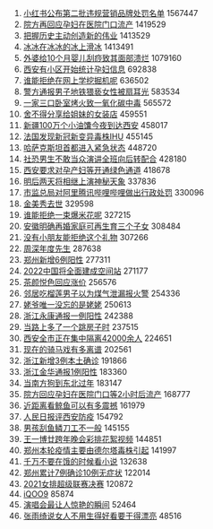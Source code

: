 1. [小红书公布第二批违规营销品牌处罚名单](https://s.weibo.com//weibo?q=%23%E5%B0%8F%E7%BA%A2%E4%B9%A6%E5%85%AC%E5%B8%83%E7%AC%AC%E4%BA%8C%E6%89%B9%E8%BF%9D%E8%A7%84%E8%90%A5%E9%94%80%E5%93%81%E7%89%8C%E5%A4%84%E7%BD%9A%E5%90%8D%E5%8D%95%23&Refer=top) 1567447
2. [院方再回应孕妇在医院门口流产](https://s.weibo.com//weibo?q=%23%E9%99%A2%E6%96%B9%E5%86%8D%E5%9B%9E%E5%BA%94%E5%AD%95%E5%A6%87%E5%9C%A8%E5%8C%BB%E9%99%A2%E9%97%A8%E5%8F%A3%E6%B5%81%E4%BA%A7%23&Refer=top) 1419529
3. [把握历史主动创造新的伟业](https://s.weibo.com//weibo?q=%23%E6%8A%8A%E6%8F%A1%E5%8E%86%E5%8F%B2%E4%B8%BB%E5%8A%A8%E5%88%9B%E9%80%A0%E6%96%B0%E7%9A%84%E4%BC%9F%E4%B8%9A%23&Refer=top) 1413529
4. [冰冰在冰冰的冰上滑冰](https://s.weibo.com//weibo?q=%23%E5%86%B0%E5%86%B0%E5%9C%A8%E5%86%B0%E5%86%B0%E7%9A%84%E5%86%B0%E4%B8%8A%E6%BB%91%E5%86%B0%23&Refer=top) 1413491
5. [外婆给10个月婴儿刮痧致其面部溃烂](https://s.weibo.com//weibo?q=%23%E5%A4%96%E5%A9%86%E7%BB%9910%E4%B8%AA%E6%9C%88%E5%A9%B4%E5%84%BF%E5%88%AE%E7%97%A7%E8%87%B4%E5%85%B6%E9%9D%A2%E9%83%A8%E6%BA%83%E7%83%82%23&Refer=top) 1079160
6. [西安有小区开始统计孕妇信息](https://s.weibo.com//weibo?q=%23%E8%A5%BF%E5%AE%89%E6%9C%89%E5%B0%8F%E5%8C%BA%E5%BC%80%E5%A7%8B%E7%BB%9F%E8%AE%A1%E5%AD%95%E5%A6%87%E4%BF%A1%E6%81%AF%23&Refer=top) 692838
7. [谁能拒绝在网上学挖掘机呢](https://s.weibo.com//weibo?q=%E8%B0%81%E8%83%BD%E6%8B%92%E7%BB%9D%E5%9C%A8%E7%BD%91%E4%B8%8A%E5%AD%A6%E6%8C%96%E6%8E%98%E6%9C%BA%E5%91%A2&Refer=top) 636502
8. [警方通报男子地铁猥亵女性被扇耳光](https://s.weibo.com//weibo?q=%23%E8%AD%A6%E6%96%B9%E9%80%9A%E6%8A%A5%E7%94%B7%E5%AD%90%E5%9C%B0%E9%93%81%E7%8C%A5%E4%BA%B5%E5%A5%B3%E6%80%A7%E8%A2%AB%E6%89%87%E8%80%B3%E5%85%89%23&Refer=top) 583534
9. [一家三口卧室烤火致一氧化碳中毒](https://s.weibo.com//weibo?q=%23%E4%B8%80%E5%AE%B6%E4%B8%89%E5%8F%A3%E5%8D%A7%E5%AE%A4%E7%83%A4%E7%81%AB%E8%87%B4%E4%B8%80%E6%B0%A7%E5%8C%96%E7%A2%B3%E4%B8%AD%E6%AF%92%23&Refer=top) 565572
10. [舍不得分享给姐妹的女装店](https://s.weibo.com//weibo?q=%23%E8%88%8D%E4%B8%8D%E5%BE%97%E5%88%86%E4%BA%AB%E7%BB%99%E5%A7%90%E5%A6%B9%E7%9A%84%E5%A5%B3%E8%A3%85%E5%BA%97%23&Refer=top) 459551
11. [新疆100万个小油馕今夜到达西安](https://s.weibo.com//weibo?q=%23%E6%96%B0%E7%96%86100%E4%B8%87%E4%B8%AA%E5%B0%8F%E6%B2%B9%E9%A6%95%E4%BB%8A%E5%A4%9C%E5%88%B0%E8%BE%BE%E8%A5%BF%E5%AE%89%23&Refer=top) 458017
12. [法国发现新冠新变异毒株IHU](https://s.weibo.com//weibo?q=%23%E6%B3%95%E5%9B%BD%E5%8F%91%E7%8E%B0%E6%96%B0%E5%86%A0%E6%96%B0%E5%8F%98%E5%BC%82%E6%AF%92%E6%A0%AAIHU%23&Refer=top) 455145
13. [哈萨克斯坦首都进入紧急状态](https://s.weibo.com//weibo?q=%23%E5%93%88%E8%90%A8%E5%85%8B%E6%96%AF%E5%9D%A6%E9%A6%96%E9%83%BD%E8%BF%9B%E5%85%A5%E7%B4%A7%E6%80%A5%E7%8A%B6%E6%80%81%23&Refer=top) 448720
14. [社恐男生不敢当众演讲全班向后转配合](https://s.weibo.com//weibo?q=%23%E7%A4%BE%E6%81%90%E7%94%B7%E7%94%9F%E4%B8%8D%E6%95%A2%E5%BD%93%E4%BC%97%E6%BC%94%E8%AE%B2%E5%85%A8%E7%8F%AD%E5%90%91%E5%90%8E%E8%BD%AC%E9%85%8D%E5%90%88%23&Refer=top) 428180
15. [西安要求对孕产妇等开通绿色通道](https://s.weibo.com//weibo?q=%23%E8%A5%BF%E5%AE%89%E8%A6%81%E6%B1%82%E5%AF%B9%E5%AD%95%E4%BA%A7%E5%A6%87%E7%AD%89%E5%BC%80%E9%80%9A%E7%BB%BF%E8%89%B2%E9%80%9A%E9%81%93%23&Refer=top) 418678
16. [明后两天将相继上演神秘天象](https://s.weibo.com//weibo?q=%23%E6%98%8E%E5%90%8E%E4%B8%A4%E5%A4%A9%E5%B0%86%E7%9B%B8%E7%BB%A7%E4%B8%8A%E6%BC%94%E7%A5%9E%E7%A7%98%E5%A4%A9%E8%B1%A1%23&Refer=top) 337836
17. [市监总局对阿里腾讯哔哩哔哩做出行政处罚](https://s.weibo.com//weibo?q=%23%E5%B8%82%E7%9B%91%E6%80%BB%E5%B1%80%E5%AF%B9%E9%98%BF%E9%87%8C%E8%85%BE%E8%AE%AF%E5%93%94%E5%93%A9%E5%93%94%E5%93%A9%E5%81%9A%E5%87%BA%E8%A1%8C%E6%94%BF%E5%A4%84%E7%BD%9A%23&Refer=top) 330096
18. [金美秀去世](https://s.weibo.com//weibo?q=%23%E9%87%91%E7%BE%8E%E7%A7%80%E5%8E%BB%E4%B8%96%23&Refer=top) 329598
19. [谁能拒绝一束爆米花呢](https://s.weibo.com//weibo?q=%23%E8%B0%81%E8%83%BD%E6%8B%92%E7%BB%9D%E4%B8%80%E6%9D%9F%E7%88%86%E7%B1%B3%E8%8A%B1%E5%91%A2%23&Refer=top) 327215
20. [安徽明确再婚家庭可再生育三个子女](https://s.weibo.com//weibo?q=%23%E5%AE%89%E5%BE%BD%E6%98%8E%E7%A1%AE%E5%86%8D%E5%A9%9A%E5%AE%B6%E5%BA%AD%E5%8F%AF%E5%86%8D%E7%94%9F%E8%82%B2%E4%B8%89%E4%B8%AA%E5%AD%90%E5%A5%B3%23&Refer=top) 308484
21. [没有小朋友能拒绝这个礼物](https://s.weibo.com//weibo?q=%23%E6%B2%A1%E6%9C%89%E5%B0%8F%E6%9C%8B%E5%8F%8B%E8%83%BD%E6%8B%92%E7%BB%9D%E8%BF%99%E4%B8%AA%E7%A4%BC%E7%89%A9%23&Refer=top) 307266
22. [周深年度先生](https://s.weibo.com//weibo?q=%23%E5%91%A8%E6%B7%B1%E5%B9%B4%E5%BA%A6%E5%85%88%E7%94%9F%23&Refer=top) 287638
23. [郑州新增6例阳性](https://s.weibo.com//weibo?q=%23%E9%83%91%E5%B7%9E%E6%96%B0%E5%A2%9E6%E4%BE%8B%E9%98%B3%E6%80%A7%23&Refer=top) 277311
24. [2022中国将全面建成空间站](https://s.weibo.com//weibo?q=%232022%E4%B8%AD%E5%9B%BD%E5%B0%86%E5%85%A8%E9%9D%A2%E5%BB%BA%E6%88%90%E7%A9%BA%E9%97%B4%E7%AB%99%23&Refer=top) 271177
25. [茶颜悦色回应涨价](https://s.weibo.com//weibo?q=%23%E8%8C%B6%E9%A2%9C%E6%82%A6%E8%89%B2%E5%9B%9E%E5%BA%94%E6%B6%A8%E4%BB%B7%23&Refer=top) 256576
26. [邻居吃榴莲男子以为煤气泄漏报火警](https://s.weibo.com//weibo?q=%23%E9%82%BB%E5%B1%85%E5%90%83%E6%A6%B4%E8%8E%B2%E7%94%B7%E5%AD%90%E4%BB%A5%E4%B8%BA%E7%85%A4%E6%B0%94%E6%B3%84%E6%BC%8F%E6%8A%A5%E7%81%AB%E8%AD%A6%23&Refer=top) 254336
27. [姥爷唯一没忘的是姥姥](https://s.weibo.com//weibo?q=%23%E5%A7%A5%E7%88%B7%E5%94%AF%E4%B8%80%E6%B2%A1%E5%BF%98%E7%9A%84%E6%98%AF%E5%A7%A5%E5%A7%A5%23&Refer=top) 250613
28. [浙江永康通报一例阳性](https://s.weibo.com//weibo?q=%23%E6%B5%99%E6%B1%9F%E6%B0%B8%E5%BA%B7%E9%80%9A%E6%8A%A5%E4%B8%80%E4%BE%8B%E9%98%B3%E6%80%A7%23&Refer=top) 242388
29. [当路上多了一个跳房子时](https://s.weibo.com//weibo?q=%23%E5%BD%93%E8%B7%AF%E4%B8%8A%E5%A4%9A%E4%BA%86%E4%B8%80%E4%B8%AA%E8%B7%B3%E6%88%BF%E5%AD%90%E6%97%B6%23&Refer=top) 237515
30. [西安全市正在集中隔离42000余人](https://s.weibo.com//weibo?q=%23%E8%A5%BF%E5%AE%89%E5%85%A8%E5%B8%82%E6%AD%A3%E5%9C%A8%E9%9B%86%E4%B8%AD%E9%9A%94%E7%A6%BB42000%E4%BD%99%E4%BA%BA%23&Refer=top) 224651
31. [现在的骑马戏有多离谱](https://s.weibo.com//weibo?q=%23%E7%8E%B0%E5%9C%A8%E7%9A%84%E9%AA%91%E9%A9%AC%E6%88%8F%E6%9C%89%E5%A4%9A%E7%A6%BB%E8%B0%B1%23&Refer=top) 202561
32. [浙江新增3例本土确诊](https://s.weibo.com//weibo?q=%23%E6%B5%99%E6%B1%9F%E6%96%B0%E5%A2%9E3%E4%BE%8B%E6%9C%AC%E5%9C%9F%E7%A1%AE%E8%AF%8A%23&Refer=top) 191866
33. [浙江金华通报1例阳性](https://s.weibo.com//weibo?q=%23%E6%B5%99%E6%B1%9F%E9%87%91%E5%8D%8E%E9%80%9A%E6%8A%A51%E4%BE%8B%E9%98%B3%E6%80%A7%23&Refer=top) 183360
34. [当南方狗到东北过年](https://s.weibo.com//weibo?q=%23%E5%BD%93%E5%8D%97%E6%96%B9%E7%8B%97%E5%88%B0%E4%B8%9C%E5%8C%97%E8%BF%87%E5%B9%B4%23&Refer=top) 183147
35. [院方回应孕妇在医院门口等2小时后流产](https://s.weibo.com//weibo?q=%23%E9%99%A2%E6%96%B9%E5%9B%9E%E5%BA%94%E5%AD%95%E5%A6%87%E5%9C%A8%E5%8C%BB%E9%99%A2%E9%97%A8%E5%8F%A3%E7%AD%892%E5%B0%8F%E6%97%B6%E5%90%8E%E6%B5%81%E4%BA%A7%23&Refer=top) 168777
36. [近距离看鲸鱼可以有多震撼](https://s.weibo.com//weibo?q=%23%E8%BF%91%E8%B7%9D%E7%A6%BB%E7%9C%8B%E9%B2%B8%E9%B1%BC%E5%8F%AF%E4%BB%A5%E6%9C%89%E5%A4%9A%E9%9C%87%E6%92%BC%23&Refer=top) 161979
37. [人民日报评西安防疫](https://s.weibo.com//weibo?q=%23%E4%BA%BA%E6%B0%91%E6%97%A5%E6%8A%A5%E8%AF%84%E8%A5%BF%E5%AE%89%E9%98%B2%E7%96%AB%23&Refer=top) 154792
38. [男孩刮鱼鳞刀工不一般](https://s.weibo.com//weibo?q=%23%E7%94%B7%E5%AD%A9%E5%88%AE%E9%B1%BC%E9%B3%9E%E5%88%80%E5%B7%A5%E4%B8%8D%E4%B8%80%E8%88%AC%23&Refer=top) 145155
39. [王一博廿跨年晚会彩排花絮视频](https://s.weibo.com//weibo?q=%23%E7%8E%8B%E4%B8%80%E5%8D%9A%E5%BB%BF%E8%B7%A8%E5%B9%B4%E6%99%9A%E4%BC%9A%E5%BD%A9%E6%8E%92%E8%8A%B1%E7%B5%AE%E8%A7%86%E9%A2%91%23&Refer=top) 144851
40. [郑州本轮疫情主要由德尔塔毒株引起](https://s.weibo.com//weibo?q=%23%E9%83%91%E5%B7%9E%E6%9C%AC%E8%BD%AE%E7%96%AB%E6%83%85%E4%B8%BB%E8%A6%81%E7%94%B1%E5%BE%B7%E5%B0%94%E5%A1%94%E6%AF%92%E6%A0%AA%E5%BC%95%E8%B5%B7%23&Refer=top) 141997
41. [千万不要在饿的时候看小说](https://s.weibo.com//weibo?q=%23%E5%8D%83%E4%B8%87%E4%B8%8D%E8%A6%81%E5%9C%A8%E9%A5%BF%E7%9A%84%E6%97%B6%E5%80%99%E7%9C%8B%E5%B0%8F%E8%AF%B4%23&Refer=top) 132638
42. [郑州累计7例确诊10例无症状](https://s.weibo.com//weibo?q=%23%E9%83%91%E5%B7%9E%E7%B4%AF%E8%AE%A17%E4%BE%8B%E7%A1%AE%E8%AF%8A10%E4%BE%8B%E6%97%A0%E7%97%87%E7%8A%B6%23&Refer=top) 122014
43. [2021女排超级联赛决赛](https://s.weibo.com//weibo?q=%232021%E5%A5%B3%E6%8E%92%E8%B6%85%E7%BA%A7%E8%81%94%E8%B5%9B%E5%86%B3%E8%B5%9B%23&Refer=top) 120872
44. [iQOO9](https://s.weibo.com//weibo?q=%23iQOO9%23&Refer=top) 85874
45. [演唱会最让人惊艳的瞬间](https://s.weibo.com//weibo?q=%23%E6%BC%94%E5%94%B1%E4%BC%9A%E6%9C%80%E8%AE%A9%E4%BA%BA%E6%83%8A%E8%89%B3%E7%9A%84%E7%9E%AC%E9%97%B4%23&Refer=top) 52464
46. [张雨绮说女人不用生得好看要干得漂亮](https://s.weibo.com//weibo?q=%23%E5%BC%A0%E9%9B%A8%E7%BB%AE%E8%AF%B4%E5%A5%B3%E4%BA%BA%E4%B8%8D%E7%94%A8%E7%94%9F%E5%BE%97%E5%A5%BD%E7%9C%8B%E8%A6%81%E5%B9%B2%E5%BE%97%E6%BC%82%E4%BA%AE%23&Refer=top) 48516
